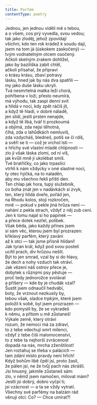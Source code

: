 ```yaml
---
title: Parfém
contentType: poetry
---
```


<section>

Jednou, jen jednou viděli mě s tebou,  
a o všem, cos prý vyvedla, svou vedou;  
tak jako zloděj, jehož zpovídají  
všichni, kdo ten rok krádež k soudu dají,  
jsem na tom já (úskokem zaskočený) —  
tvým vodnatelným otcem osočený.  
Ačkoli skelným zrakem dohlížel,  
jako by baziliška zabít chtěl,  
ačkoli přísahal, že připraví  
o krásu krásu, zbaví potravy  
lásku, hned jak by nás dva spatřili —  
my jako duše lásku ukryli.  
Tvá nesmrtelná matka leží chorá,  
pohřbena v loži, přesto neumírá,  
má výhodu, tak zaspí denní svit  
a hlídá v noci, kdy zpět ráčíš jít,  
a když tě hladí, v dobré náladě,  
jen slídí, jestli prsten nenajde,  
a když tě líbá, tvář ti prozkoumá  
a objímá, zda nejsi těhotná,  
číhá, zda o lahůdkách nemluvíš,  
zda vzdycháš, bledneš, potíš se či rdíš,  
a svěří se ti — což je vrchol lsti —  
s hříchy své vlastní mladé chlípnosti —  
zlo jí však láska zlomí, od ní víš,  
jak kvůli mně ji ukolébat smíš.  
Tvé bratříčky, co jako trpaslíci  
vtrhli k nám vždycky v oné slastné noci,  
ty otec hýčká, na to naladěn,  
aby mu všechno řekli příští den.  
Ten chlap jak hora, tupý služebník,  
co boha znát jen v nadávkách si zvyk,  
ten, který hlídá dveře, pořád jen,  
na Rhodu kolos, stojí rozkročen,  
mně — pokud v pekle jiná hrůza není —  
nahání z pekla strach, vždyť z něj zub cení.  
Jen k tomu najal si ho papínek —  
a přece dotek nezřel, polibek.  
Však běda, jako každý přines jsem  
si sám věc, kterou jsem byl prozrazen:  
křiklavý parfém, který zavání  
až k otci — tak jsme přísně hlídaní!  
Jak tyran král, když pod svou postelí  
ucítil prach, div hrůzou nešílí.  
Být to jen smrad, vzal by si do hlavy,  
že dech a nohy vzduch tak otráví.  
Jak vězení náš ostrov přece je,  
dobytek s různými psy pěstuje —  
proč tedy jednorožce svolával  
a příšery — kde by je chudák vzal?  
Šustit jsem odnaučil hedvábí,  
boty, že vrznout nezkusily by,  
tebou však, sladce trpkým, které jsem  
položil k sobě, byl jsem prozrazen —  
kdo pomyslil by, že se vykradeš  
k němu, a přitom u mě zůstaneš!  
Výkale země, který otráví  
rozum, že nemoci má za zdraví,  
to z tebe vdechují smrt milenci,  
vždyť z tebe čiší malomocenství,  
to z tebe ta nejhorší zvrácenost  
dopadá na nás, mrcha zženštilost!  
Jen roztahuj se třeba v palácích —  
tam zdání místo pravdy není hřích!  
Když bohům libě čpěl jsi, proto žasli,  
že pálen jsi, ne že tvůj pach nás zkrášlí.  
Jsi hnusný, jakmile zůstaneš sám:  
zlo, v němž jsem namočen, milovat mám?  
Jestli jsi dobrý, dobro vyčpí ti;  
jsi vzácnost — a ta se vždy vytratí.  
Všechny své parfémy na balzám rád  
věnuji otci: Co? — Chce umírat?!

</section>
